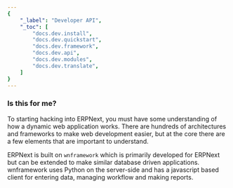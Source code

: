 ```yaml
---
{
	"_label": "Developer API",
	"_toc": [
		"docs.dev.install",
		"docs.dev.quickstart",
		"docs.dev.framework",
		"docs.dev.api",
		"docs.dev.modules",
		"docs.dev.translate",
	]
}
---
```

### Is this for me?

To starting hacking into ERPNext, you must have some understanding of how a dynamic web application works. There are hundreds of architectures and frameworks to make web development easier, but at the core there are a few elements that are important to understand.

ERPNext is built on `wnframework` which is primarily developed for ERPNext but can be extended to make similar database driven applications. wnframework uses Python on the server-side and has a javascript based client for entering data, managing workflow and making reports.